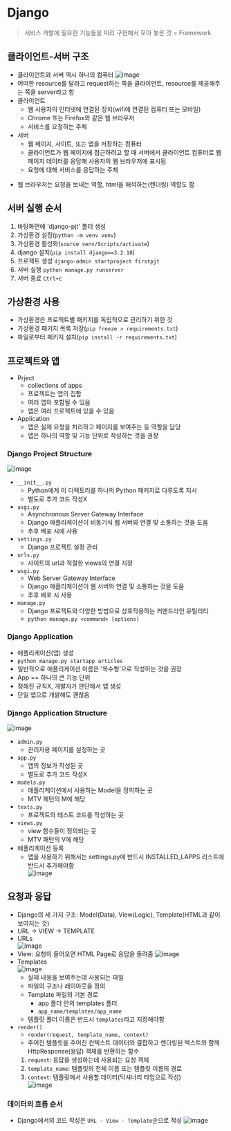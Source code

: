 # Django
> 서비스 개발에 필요한 기능들을 미리 구현해서 모아 놓은 것 = Framework

## 클라이언트-서버 구조
- 클라이언트와 서버 역시 하나의 컴퓨터
![image](https://user-images.githubusercontent.com/108309396/224866882-07ae4ee6-74e6-469e-a7a9-571bf19c5cc4.png)
- 어떠한 resource를 달라고 request하는 쪽을 클라이언트, resource를 제공해주는 쪽을 server라고 함
- 클라이언트
  - 웹 사용자의 인터넷에 연결된 장치(wifi에 연결된 컴퓨터 또는 모바일)
  - Chrome 또는 Firefox와 같은 웹 브라우저
  - 서비스를 요청하는 주체
- 서버
  - 웹 페이지, 사이트, 또는 앱을 저장하는 컴퓨터
  - 클라이언트가 웹 페이지에 접근하려고 할 때 서버에서 클라이언트 컴퓨터로 웹 페이지 데이터를 응답해 사용자의 웹 브라우저에 표시됨
  - 요청에 대해 서비스를 응답하는 주체

+ 웹 브라우저는 요청을 보내는 역할, html을 해석하는(렌더링) 역할도 함

## 서버 실행 순서
1. 바탕화면에 'django-pjt' 폴더 생성
2. 가상환경 설정(`python -m venv venv`)
3. 가상환경 활성화(`source venv/Scripts/activate`)
4. django 설치(`pip install django==3.2.18`)
5. 프로젝트 생성 `django-admin startproject firstpjt`
6. 서버 실행 `python manage.py runserver`
7. 서버 종료 `Ctrl+c`

## 가상환경 사용
- 가상환경은 프로젝트별 패키지를 독립적으로 관리하기 위한 것
- 가상환경 패키지 목록 저장(`pip freeze > requirements.txt`)
- 파일로부터 패키지 설치(`pip install -r requirements.txt`)

## 프로젝트와 앱
- Prject
  - collections of apps
  - 프로젝트는 앱의 집합
  - 여러 앱이 포함될 수 있음
  - 앱은 여러 프로젝트에 있을 수 있음
- Application
  - 앱은 실제 요청을 처리하고 페이지를 보여주는 등 역할을 담당
  - 앱은 하나의 역할 및 기능 단위로 작성하는 것을 권장

### Django Project Structure
![image](https://user-images.githubusercontent.com/108309396/224872728-85848e4b-a8d2-4c2e-84ac-f725cfb3a9ba.png)  
- `__init__.py`
  - Python에게 이 디렉토리를 하나의 Python 패키지로 다루도록 지시
  - 별도로 추가 코드 작성X
- `asgi.py`
  - Asynchronous Server Gateway Interface
  - Django 애플리케이션이 비동기식 웹 서버와 연결 및 소통하는 것을 도움
  - 추후 배포 시에 사용
- `settings.py`
  - Django 프로젝트 설정 관리
- `urls.py`
  - 사이트의 url과 적절한 views의 연결 지정
- `wsgi.py`
  - Web Server Gateway Interface
  - Django 애플리케이션이 웹 서버와 연결 및 소통하는 것을 도움
  - 추후 배포 시 사용
- `manage.py`
  - Django 프로젝트와 다양한 방법으로 상호작용하는 커맨드라인 유틸리티
  - `python manage.py <command> [options]`

### Django Application
- 애플리케이션(앱) 생성
- `python manage.py startapp articles`
- 일반적으로 애플리케이션 이름은 '복수형'으로 작성하는 것을 권장
- App == 하나의 큰 기능 단위
- 정해진 규칙X, 개발자가 판단해서 앱 생성
- 단일 앱으로 개발해도 괜찮음

### Django Application Structure
![image](https://user-images.githubusercontent.com/108309396/224872865-7865e48e-ccea-42bf-8faf-4b52a4123d8e.png)  
- `admin.py`
  - 관리자용 페이지를 설정하는 곳
- `app.py`
  - 앱의 정보가 작성된 곳
  - 별도로 추가 코드 작성X
- `models.py`
  - 애플리케이션에서 사용하는 Model을 정의하는 곳
  - MTV 패턴의 M에 해당
- `texts.py`
  - 프로젝트의 테스트 코드를 작성하는 곳
- `views.py`
  - view 함수들이 정의되는 곳
  - MTV 패턴의 V에 해당
- 애플리케이션 등록
  - 앱을 사용하기 위해서는 settings.py에 반드시 INSTALLED_LAPPS 리스트에 반드시 추가해야함  
![image](https://user-images.githubusercontent.com/108309396/224872630-1e538796-d5c6-45d3-805b-7d1a27a4584b.png)


## 요청과 응답
- Django의 세 가지 구조: Model(Data), View(Logic), Template(HTML과 같이 보여지는 것)
- URL &rarr; VIEW &rarr; TEMPLATE
- URLs  
![image](https://user-images.githubusercontent.com/108309396/224885250-0a11c5ec-6dcc-40d5-927f-e5c58fa45077.png)
- View: 요청이 들어오면 HTML Page로 응답을 돌려줌
![image](https://user-images.githubusercontent.com/108309396/224885371-f7f4a729-6dfc-4a6f-a91d-fd44ce9c784e.png)
- Templates  
![image](https://user-images.githubusercontent.com/108309396/224885629-986ccae0-b1f7-4058-8e84-7535a8bab08d.png)  
  - 실제 내용을 보여주는데 사용되는 파일
  - 파일의 구조나 레이아웃을 정의
  - Template 파일의 기본 경로
    - app 폴더 안의 templates 폴더
    - `app_name/templates/app_name`
  - 템플릿 폴더 이름은 반드시 `templates`라고 지정해야함
- `render()`
  - `render(request, template_name, context)`
  - 주어진 템플릿을 주어진 컨텍스트 데이터와 결합하고 렌더링된 텍스트와 함께 HttpResponse(응답) 객체를 반환하는 함수
   1. `request`: 응답을 생성하는데 사용되는 요청 객체
   2. `template_name`: 템플릿의 전체 이름 또는 템플릿 이름의 경로
   3. `context`: 템플릿에서 사용할 데이터(딕셔너리 타입으로 작성)  
![image](https://user-images.githubusercontent.com/108309396/224900123-ef067928-3778-4dcb-b974-258a6ba0c156.png)


### 데이터의 흐름 순서
- Django에서의 코드 작성은 `URL - View - Template`순으로 작성
![image](https://user-images.githubusercontent.com/108309396/224894906-4c813178-4ab3-4ed0-9a14-66e03c73d7c4.png)  
